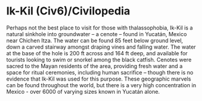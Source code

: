 # Ik-Kil (Civ6)/Civilopedia

Perhaps not the best place to visit for those with thalassophobia, Ik-Kil is a natural sinkhole into groundwater – a cenote – found in Yucatán, Mexico near Chichen Itza. The water can be found 85 feet below ground level, down a carved stairway amongst draping vines and falling water. The water at the base of the hole is 200 ft across and 164 ft deep, and available for tourists looking to swim or snorkel among the black catfish.
Cenotes were sacred to the Mayan residents of the area, providing fresh water and a space for ritual ceremonies, including human sacrifice – though there is no evidence that Ik-Kil was used for this purpose.
These geographic marvels can be found throughout the world, but there is a very high concentration in Mexico - over 6000 of varying sizes known in Yucatán alone.